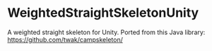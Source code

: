 # WeightedStraightSkeletonUnity
A weighted straight skeleton for Unity. Ported from this Java library: https://github.com/twak/campskeleton/
